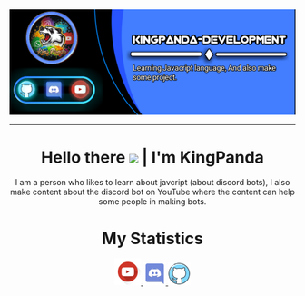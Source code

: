<div align="center">
    <img src="./src/KingPanda_Banner.png">
</div>

---

<h1 align="center">
Hello there <img src="https://user-images.githubusercontent.com/1303154/88677602-1635ba80-d120-11ea-84d8-d263ba5fc3c0.gif" width="28px"> | I'm KingPanda
</h1>

<p align="center">
I am a person who likes to learn about javcript (about discord bots), I also make content about the discord bot on YouTube where the content can help some people in making bots.
</p>

<h1 align="center">
My Statistics
</h1>

<div align="center">
    <a href="https://www.youtube.com/channel/UCS1P0f3H20_CKxGVvACFWBg">
    <img src="src/youtube.png" alt="Youtube" width="47em">
    </a>
    <a href="https://discord.gg/p9HHR35mST">
    <img src="src/discord.png" alt="Discord" width="40em">
    </a>
    <a href="https://github.com/KingPanda-Development">
    <img src="src/github.png" alt="Github" width="40em">
    </a>
</div>
